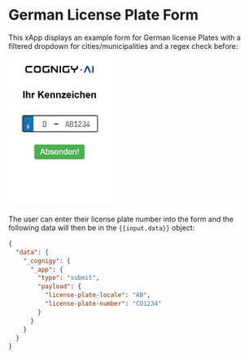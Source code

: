 # German License Plate Form

This xApp displays an example form for German license Plates with a filtered dropdown for cities/municipalities and a regex check before:

<img src="./docs/example.png" width="200">

The user can enter their license plate number into the form and the following data will then be in the `{{input.data}}` object:

```json
{
  "data": {
    "_cognigy": {
      "_app": {
        "type": "submit",
        "payload": {
          "license-plate-locale": "AB",
          "license-plate-number": "CD1234"
        }
      }
    }
  }
}
```
